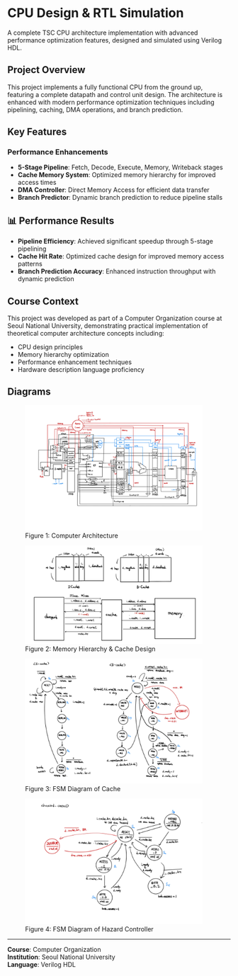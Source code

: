 # CPU Design & RTL Simulation

A complete TSC CPU architecture implementation with advanced performance optimization features, designed and simulated using Verilog HDL.

## Project Overview

This project implements a fully functional CPU from the ground up, featuring a complete datapath and control unit design.
The architecture is enhanced with modern performance optimization techniques including pipelining, caching, DMA operations, and branch prediction.

## Key Features

### Performance Enhancements

- **5-Stage Pipeline**: Fetch, Decode, Execute, Memory, Writeback stages
- **Cache Memory System**: Optimized memory hierarchy for improved access times
- **DMA Controller**: Direct Memory Access for efficient data transfer
- **Branch Predictor**: Dynamic branch prediction to reduce pipeline stalls

## 📊 Performance Results

- **Pipeline Efficiency**: Achieved significant speedup through 5-stage pipelining
- **Cache Hit Rate**: Optimized cache design for improved memory access patterns
- **Branch Prediction Accuracy**: Enhanced instruction throughput with dynamic prediction

## Course Context

This project was developed as part of a Computer Organization course at Seoul National University,
demonstrating practical implementation of theoretical computer architecture concepts including:

- CPU design principles
- Memory hierarchy optimization
- Performance enhancement techniques
- Hardware description language proficiency

## Diagrams

<figure>
    <img src="img/structure.jpg" width="400">
    <figcaption>Figure 1: Computer Architecture</figcaption>
</figure>
<figure>
    <img src="img/memory-hierarchy.png" width="400">
    <figcaption>Figure 2: Memory Hierarchy & Cache Design</figcaption>
</figure>
<figure>
    <img src="img/cache-fsm.jpg" width="400">
    <figcaption>Figure 3: FSM Diagram of Cache</figcaption>
</figure>
<figure>
    <img src="img/hazard-controller-fsm.jpg" width="400">
    <figcaption>Figure 4: FSM Diagram of Hazard Controller</figcaption>
</figure>

---

**Course**: Computer Organization  
**Institution**: Seoul National University  
**Language**: Verilog HDL

